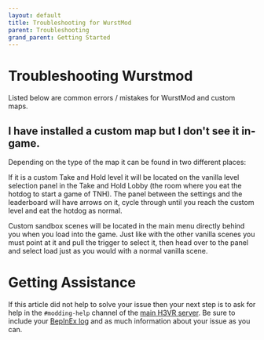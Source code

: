 ```yaml
---
layout: default
title: Troubleshooting for WurstMod
parent: Troubleshooting
grand_parent: Getting Started
---
```


# Troubleshooting Wurstmod

Listed below are common errors / mistakes for WurstMod and custom maps.

## I have installed a custom map but I don't see it in-game.

Depending on the type of the map it can be found in two different places:

If it is a custom Take and Hold level it will be located on the vanilla level selection panel in the Take and Hold
Lobby (the room where you eat the hotdog to start a game of TNH). The panel between the settings and the leaderboard
will have arrows on it, cycle through until you reach the custom level and eat the hotdog as normal.

Custom sandbox scenes will be located in the main menu directly behind you when you load into the game. Just like with
the other vanilla scenes you must point at it and pull the trigger to select it, then head over to the panel and select
load just as you would with a normal vanilla scene.

# Getting Assistance

If this article did not help to solve your issue then your next step is to ask for help in the `#modding-help` channel
of the [main H3VR server](https://discord.gg/gnXA9Qs4QM). Be sure to include your [BepInEx log](log_file.md) and as much
information about your issue as you can.

